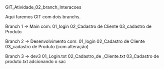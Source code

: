 GIT_Atividade_02_branch_Interacoes

Aqui faremos GIT com dois branchs.
 
Branch 1 -> Main
com:
01_login
02_Cadastro de Cliente
03_cadastro de Produto

Branch 2 -> Desenvolvimento
com:
01_login
02_Cadastro de Cliente
03_cadastro de Produto (com alteração)

Branch 3 -> dev3
01_Login.txt
02_Cadastro_de _Cliente.txt
03_Cadastro de produto.txt
adcionando o sac
